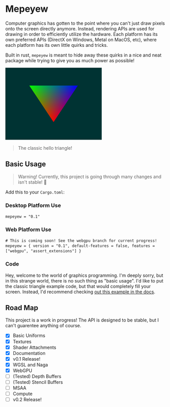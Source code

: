 # Mepeyew

Computer graphics has gotten to the point where you can't just draw pixels onto
the screen directly anymore.
Instead, rendering APIs are used for drawing in order to efficiently utilize the hardware.
Each platform has its own preferred APIs (DirectX on Windows, Metal on
MacOS, etc), where each platform has its own little quirks and tricks.

Built in rust, `mepeyew` is meant to hide away these quirks in a nice and neat package while
trying to give you as much power as possible!

![An image was meant to go here](./images/triangle.png)

> The classic hello triangle!

## Basic Usage

> Warning! 
> Currently, this project is going through many changes and isn't stable! 🚧

Add this to your `Cargo.toml`:

### Desktop Platform Use

```
mepeyew = "0.1"
```

### Web Platform Use

```
# This is coming soon! See the webgpu branch for current progress!
mepeyew = { version = "0.1", default-features = false, features = ["webgpu", "assert_extensions"] }
```

### Code

Hey, welcome to the world of graphics programming.
I'm deeply sorry, but in this strange world, there is no such thing as "basic usage".
I'd like to put the classic triangle example code, but that would completely fill your screen.
Instead, I'd recommend checking [out this example in the docs](https://docs.rs/mepeyew/).

## Road Map

This project is a work in progress!
The API is designed to be stable, but I can't guarentee anything of course.

- [x] Basic Uniforms
- [x] Textures
- [x] Shader Attachments
- [x] Documentation
- [x] v0.1 Release!
- [x] WGSL and Naga
- [x] WebGPU
- [ ] (Tested) Depth Buffers
- [ ] (Tested) Stencil Buffers
- [ ] MSAA
- [ ] Compute
- [ ] v0.2 Release!
